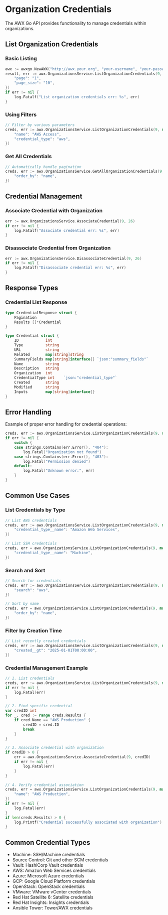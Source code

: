# Organization Credentials

The AWX Go API provides functionality to manage credentials within organizations.

## List Organization Credentials

### Basic Listing
```go
awx := awxgo.NewAWX("http://awx.your.org", "your-username", "your-password", nil)
result, err := awx.OrganizationsService.ListOrganizationCredentials(9, map[string]string{
    "page": "1",
    "page_size": "10",
})
if err != nil {
    log.Fatalf("List organization credentials err: %s", err)
}
```

### Using Filters
```go
// Filter by various parameters
creds, err := awx.OrganizationsService.ListOrganizationCredentials(9, map[string]string{
    "name": "AWS Access",
    "credential_type": "aws",
})
```

### Get All Credentials
```go
// Automatically handle pagination
creds, err := awx.OrganizationsService.GetAllOrganizationCredentials(9, map[string]string{
    "order_by": "name",
})
```

## Credential Management

### Associate Credential with Organization
```go
err := awx.OrganizationsService.AssociateCredential(9, 26)
if err != nil {
    log.Fatalf("Associate credential err: %s", err)
}
```

### Disassociate Credential from Organization
```go
err := awx.OrganizationsService.DisassociateCredential(9, 26)
if err != nil {
    log.Fatalf("Disassociate credential err: %s", err)
}
```

## Response Types

### Credential List Response
```go
type CredentialResponse struct {
    Pagination
    Results []*Credential
}

type Credential struct {
    ID            int
    Type          string
    URL           string
    Related       map[string]string
    SummaryFields map[string]interface{} `json:"summary_fields"`
    Name          string
    Description   string
    Organization  int
    CredentialType int    `json:"credential_type"`
    Created       string
    Modified      string
    Inputs        map[string]interface{}
}
```

## Error Handling

Example of proper error handling for credential operations:

```go
creds, err := awx.OrganizationsService.ListOrganizationCredentials(9, nil)
if err != nil {
    switch {
    case strings.Contains(err.Error(), "404"):
        log.Fatal("Organization not found")
    case strings.Contains(err.Error(), "403"):
        log.Fatal("Permission denied")
    default:
        log.Fatal("Unknown error:", err)
    }
}
```

## Common Use Cases

### List Credentials by Type
```go
// List AWS credentials
creds, err := awx.OrganizationsService.ListOrganizationCredentials(9, map[string]string{
    "credential_type__name": "Amazon Web Services",
})

// List SSH credentials
creds, err = awx.OrganizationsService.ListOrganizationCredentials(9, map[string]string{
    "credential_type__name": "Machine",
})
```

### Search and Sort
```go
// Search for credentials
creds, err := awx.OrganizationsService.ListOrganizationCredentials(9, map[string]string{
    "search": "aws",
})

// Sort by name
creds, err = awx.OrganizationsService.ListOrganizationCredentials(9, map[string]string{
    "order_by": "name",
})
```

### Filter by Creation Time
```go
// List recently created credentials
creds, err := awx.OrganizationsService.ListOrganizationCredentials(9, map[string]string{
    "created__gt": "2025-01-01T00:00:00",
})
```

### Credential Management Example
```go
// 1. List credentials
creds, err := awx.OrganizationsService.ListOrganizationCredentials(9, nil)
if err != nil {
    log.Fatal(err)
}

// 2. Find specific credential
var credID int
for _, cred := range creds.Results {
    if cred.Name == "AWS Production" {
        credID = cred.ID
        break
    }
}

// 3. Associate credential with organization
if credID > 0 {
    err = awx.OrganizationsService.AssociateCredential(9, credID)
    if err != nil {
        log.Fatal(err)
    }
}

// 4. Verify credential association
creds, err = awx.OrganizationsService.ListOrganizationCredentials(9, map[string]string{
    "name": "AWS Production",
})
if err != nil {
    log.Fatal(err)
}
if len(creds.Results) > 0 {
    log.Printf("Credential successfully associated with organization")
}
```

## Common Credential Types
- Machine: SSH/Machine credentials
- Source Control: Git and other SCM credentials
- Vault: HashiCorp Vault credentials
- AWS: Amazon Web Services credentials
- Azure: Microsoft Azure credentials
- GCP: Google Cloud Platform credentials
- OpenStack: OpenStack credentials
- VMware: VMware vCenter credentials
- Red Hat Satellite 6: Satellite credentials
- Red Hat Insights: Insights credentials
- Ansible Tower: Tower/AWX credentials
